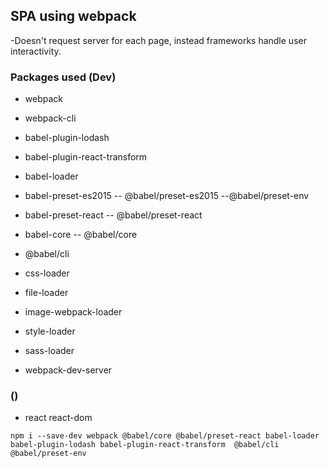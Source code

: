 ## SPA using webpack

-Doesn't request server for each page, instead frameworks handle user interactivity.

### Packages used (Dev)

- webpack
- webpack-cli

- babel-plugin-lodash
- babel-plugin-react-transform
- babel-loader
- babel-preset-es2015 -- @babel/preset-es2015 --@babel/preset-env
- babel-preset-react -- @babel/preset-react
- babel-core -- @babel/core
- @babel/cli

- css-loader
- file-loader
- image-webpack-loader
- style-loader
- sass-loader

- webpack-dev-server

### ()

- react react-dom

```
npm i --save-dev webpack @babel/core @babel/preset-react babel-loader babel-plugin-lodash babel-plugin-react-transform  @babel/cli @babel/preset-env
```
